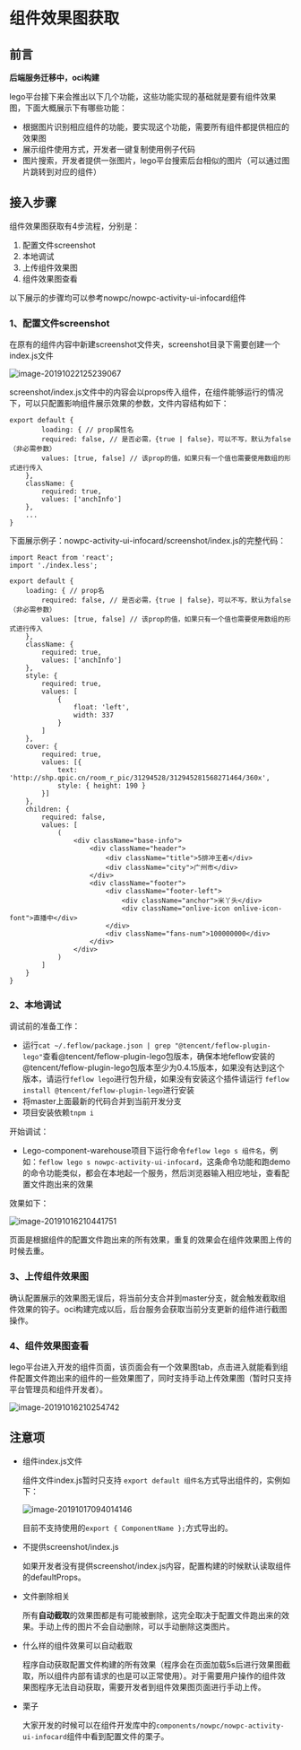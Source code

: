 # 组件效果图获取

## 前言

**后端服务迁移中，oci构建**

lego平台接下来会推出以下几个功能，这些功能实现的基础就是要有组件效果图，下面大概展示下有哪些功能：

- 根据图片识别相应组件的功能，要实现这个功能，需要所有组件都提供相应的效果图
- 展示组件使用方式，开发者一键复制使用例子代码
- 图片搜索，开发者提供一张图片，lego平台搜索后台相似的图片（可以通过图片跳转到对应的组件）

## 接入步骤

组件效果图获取有4步流程，分别是：

1. 配置文件screenshot
2. 本地调试
3. 上传组件效果图
4. 组件效果图查看

以下展示的步骤均可以参考nowpc/nowpc-activity-ui-infocard组件

### 1、配置文件screenshot

在原有的组件内容中新建screenshot文件夹，screenshot目录下需要创建一个index.js文件

![image-20191022125239067](https://pic.url.cn/hy_personal_room/0/now_acticity1571720029300.png/0)

screenshot/index.js文件中的内容会以props传入组件，在组件能够运行的情况下，可以只配置影响组件展示效果的参数，文件内容结构如下：

```
export default {
		loading: { // prop属性名
        required: false, // 是否必需，{true | false}，可以不写，默认为false（非必需参数）
        values: [true, false] // 该prop的值，如果只有一个值也需要使用数组的形式进行传入
    },
    className: {
        required: true,
        values: ['anchInfo']
    },
    ...
}
```

下面展示例子：nowpc-activity-ui-infocard/screenshot/index.js的完整代码：

```
import React from 'react';
import './index.less';

export default {
	loading: { // prop名
        required: false, // 是否必需，{true | false}，可以不写，默认为false（非必需参数）
        values: [true, false] // 该prop的值，如果只有一个值也需要使用数组的形式进行传入
    },
    className: {
        required: true,
        values: ['anchInfo']
    },
    style: {
        required: true,
        values: [
            {
                float: 'left',
                width: 337
            }
        ]
    },
    cover: {
        required: true,
        values: [{
            text: 'http://shp.qpic.cn/room_r_pic/31294528/312945281568271464/360x',
            style: { height: 190 }
        }]
    },
    children: {
        required: false,
        values: [
            (
                <div className="base-info">
                    <div className="header">
                        <div className="title">5排冲王者</div>
                        <div className="city">广州市</div>
                    </div>
                    <div className="footer">
                        <div className="footer-left">
                            <div className="anchor">米丫头</div>
                            <div className="onlive-icon onlive-icon-font">直播中</div>
                        </div>
                        <div className="fans-num">100000000</div>
                    </div>
                </div>
            )
        ]
    }
}
```

### 2、本地调试

调试前的准备工作：

- 运行`cat ~/.feflow/package.json | grep "@tencent/feflow-plugin-lego"`查看@tencent/feflow-plugin-lego包版本，确保本地feflow安装的@tencent/feflow-plugin-lego包版本至少为0.4.15版本，如果没有达到这个版本，请运行`feflow lego`进行包升级，如果没有安装这个插件请运行 `feflow install @tencent/feflow-plugin-lego`进行安装
- 将master上面最新的代码合并到当前开发分支
- 项目安装依赖`tnpm i`

开始调试：

- Lego-component-warehouse项目下运行命令`feflow lego s 组件名`，例如：`feflow lego s nowpc-activity-ui-infocard`，这条命令功能和跑demo的命令功能类似，都会在本地起一个服务，然后浏览器输入相应地址，查看配置文件跑出来的效果

效果如下：

![image-20191016210441751](https://pic.url.cn/hy_personal_room/0/now_acticity1571367522083.png/0)

页面是根据组件的配置文件跑出来的所有效果，重复的效果会在组件效果图上传的时候去重。

### 3、上传组件效果图

确认配置展示的效果图无误后，将当前分支合并到master分支，就会触发截取组件效果的钩子。oci构建完成以后，后台服务会获取当前分支更新的组件进行截图操作。

### 4、组件效果图查看

lego平台进入开发的组件页面，该页面会有一个效果图tab，点击进入就能看到组件配置文件跑出来的组件的一些效果图了，同时支持手动上传效果图（暂时只支持平台管理员和组件开发者）。

![image-20191016210254742](https://pic.url.cn/hy_personal_room/0/now_acticity1571367546347.png/0)

## 注意项

- 组件index.js文件

  组件文件index.js暂时只支持 `export default 组件名`方式导出组件的，实例如下：

  ![image-20191017094014146](https://pic.url.cn/hy_personal_room/0/now_acticity1571366552465.png/0)

  目前不支持使用的`export { ComponentName };`方式导出的。

- 不提供screenshot/index.js

  如果开发者没有提供screenshot/index.js内容，配置构建的时候默认读取组件的defaultProps。

- 文件删除相关

  所有**自动截取**的效果图都是有可能被删除，这完全取决于配置文件跑出来的效果。手动上传的图片不会自动删除，可以手动删除这类图片。

- 什么样的组件效果可以自动截取

  程序自动获取配置文件构建的所有效果（程序会在页面加载5s后进行效果图截取，所以组件内部有请求的也是可以正常使用）。对于需要用户操作的组件效果图程序无法自动获取，需要开发者到组件效果图页面进行手动上传。

- 栗子

  大家开发的时候可以在组件开发库中的`components/nowpc/nowpc-activity-ui-infocard`组件中看到配置文件的栗子。
